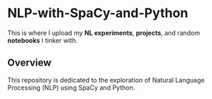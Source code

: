 # NLP-with-SpaCy-and-Python

This is where I upload my **NL experiments**, **projects**, and random **notebooks** I tinker with.

## Overview
This repository is dedicated to the exploration of Natural Language Processing (NLP) using SpaCy and Python. 

